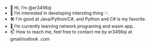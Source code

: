 - 👋 Hi, I’m @er3456qi
- 👀 I’m interested in developing intersting thing ✨.
- 🛠️ I'm good at Java/Python/C#, and Python and C# is my favorite.
- 🌱 I’m currently learning network programing and wasm app.
- 📫 How to reach me, feel free to contact me by er3456qi at gmail/outlook .com

<!---
er3456qi/er3456qi is a ✨ special ✨ repository because its `README.md` (this file) appears on your GitHub profile.
You can click the Preview link to take a look at your changes.
--->
